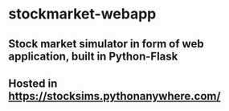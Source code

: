 # stockmarket-webapp
## Stock market simulator in form of web application, built in Python-Flask
## Hosted in https://stocksims.pythonanywhere.com/